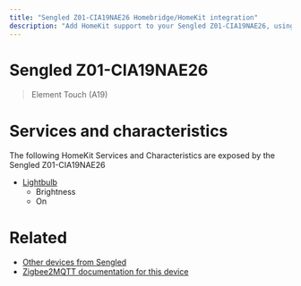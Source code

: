 ```yaml
---
title: "Sengled Z01-CIA19NAE26 Homebridge/HomeKit integration"
description: "Add HomeKit support to your Sengled Z01-CIA19NAE26, using Homebridge, Zigbee2MQTT and homebridge-z2m."
---
```

<!---
This file has been GENERATED using src/docgen/docgen.ts
DO NOT EDIT THIS FILE MANUALLY!
-->
# Sengled Z01-CIA19NAE26
> Element Touch (A19)


# Services and characteristics
The following HomeKit Services and Characteristics are exposed by
the Sengled Z01-CIA19NAE26

* [Lightbulb](../../light.md)
  * Brightness
  * On


# Related
* [Other devices from Sengled](../index.md#sengled)
* [Zigbee2MQTT documentation for this device](https://www.zigbee2mqtt.io/devices/Z01-CIA19NAE26.html)